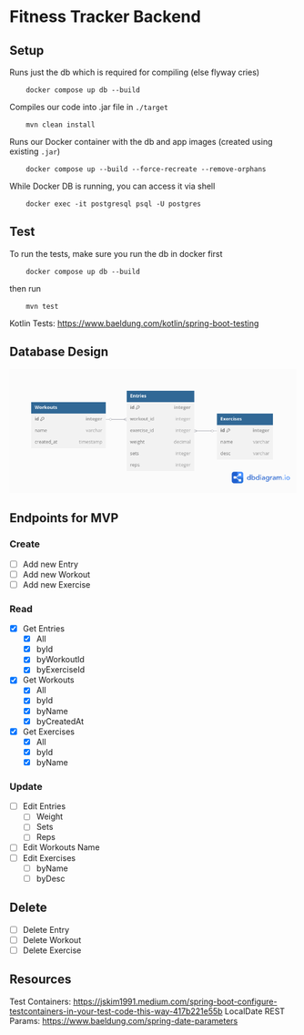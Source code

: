 # **Fitness Tracker Backend**
## Setup
Runs just the db which is required for compiling (else flyway cries)
``` shell
    docker compose up db --build
```
Compiles our code into .jar file in ```./target```
``` shell
    mvn clean install
```
Runs our Docker container with the db and app images (created using existing ```.jar```)
``` shell
    docker compose up --build --force-recreate --remove-orphans
```
While Docker DB is running, you can access it via shell
``` shell
    docker exec -it postgresql psql -U postgres
```

## Test
To run the tests, make sure you run the db in docker first
``` shell
    docker compose up db --build
```
then run
``` shell
    mvn test
```

Kotlin Tests: https://www.baeldung.com/kotlin/spring-boot-testing

## Database Design
![database_design.png](database_design.png)

## Endpoints for MVP
### Create
- [ ] Add new Entry
- [ ] Add new Workout
- [ ] Add new Exercise
### Read
- [x] Get Entries
  - [x] All
  - [x] byId
  - [x] byWorkoutId
  - [x] byExerciseId
- [x] Get Workouts
    - [x] All
    - [x] byId
    - [x] byName
    - [x] byCreatedAt
- [x] Get Exercises
    - [x] All
    - [x] byId
    - [x] byName
### Update
- [ ] Edit Entries
  - [ ] Weight
  - [ ] Sets
  - [ ] Reps
- [ ] Edit Workouts Name
- [ ] Edit Exercises
  - [ ] byName
  - [ ] byDesc
## Delete
- [ ] Delete Entry
- [ ] Delete Workout
- [ ] Delete Exercise

## Resources
Test Containers: https://jskim1991.medium.com/spring-boot-configure-testcontainers-in-your-test-code-this-way-417b221e55b
LocalDate REST Params: https://www.baeldung.com/spring-date-parameters
